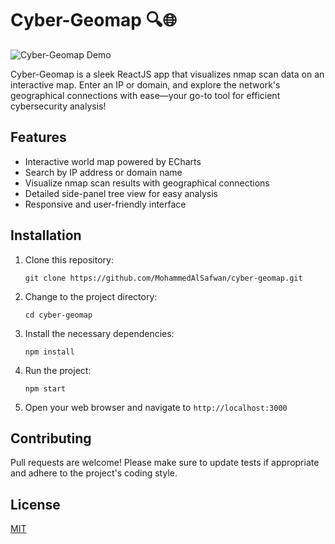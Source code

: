 # Cyber-Geomap 🔍🌐

![Cyber-Geomap Demo](demo.gif)

Cyber-Geomap is a sleek ReactJS app that visualizes nmap scan data on an interactive map. Enter an IP or domain, and explore the network's geographical connections with ease—your go-to tool for efficient cybersecurity analysis!

## Features

- Interactive world map powered by ECharts
- Search by IP address or domain name
- Visualize nmap scan results with geographical connections
- Detailed side-panel tree view for easy analysis
- Responsive and user-friendly interface

## Installation

1. Clone this repository:

   ```
   git clone https://github.com/MohammedAlSafwan/cyber-geomap.git
   ```

2. Change to the project directory:

   ```
   cd cyber-geomap
   ```

3. Install the necessary dependencies:

   ```
   npm install
   ```

4. Run the project:

   ```
   npm start
   ```

5. Open your web browser and navigate to `http://localhost:3000`

## Contributing

Pull requests are welcome! Please make sure to update tests if appropriate and adhere to the project's coding style.

## License

[MIT](https://opensource.org/licenses/MIT)